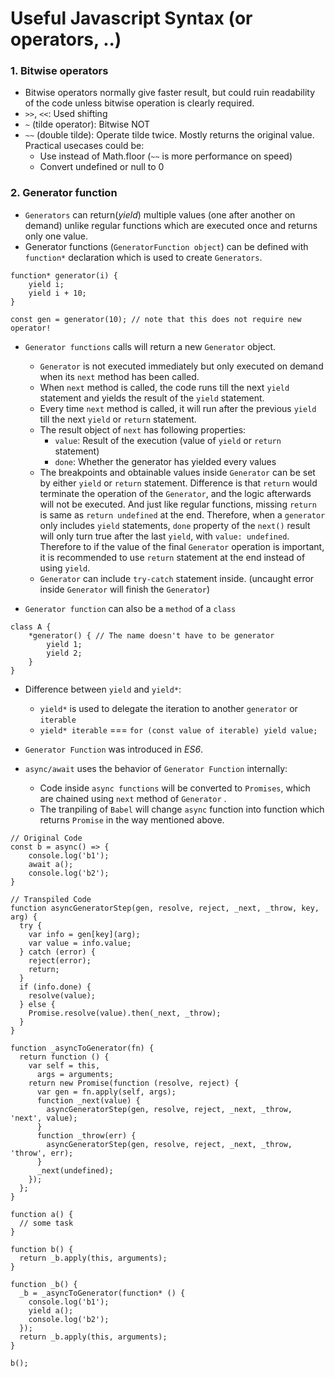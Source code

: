 # Useful Javascript Syntax (or operators, ..)

### 1. Bitwise operators
- Bitwise operators normally give faster result, but could ruin readability of the code unless bitwise operation is clearly required.
- `>>`, `<<`: Used shifting
- `~` (tilde operator): Bitwise NOT
- `~~` (double tilde): Operate tilde twice. Mostly returns the original value. Practical usecases could be:
    - Use instead of Math.floor (`~~` is more performance on speed)
    - Convert undefined or null to 0

### 2. Generator function
- `Generators` can return(*yield*) multiple values (one after another on demand) unlike regular functions which are executed once and returns only one value.
- Generator functions (`GeneratorFunction object`) can be defined with `function*` declaration which is used to create `Generators`.
```
function* generator(i) {
    yield i;
    yield i + 10;
}

const gen = generator(10); // note that this does not require new operator!
```
- `Generator functions` calls will return a new `Generator` object.
    - `Generator` is not executed immediately but only executed on demand when its `next` method has been called.
    - When `next` method is called, the code runs till the next `yield` statement and yields the result of the `yield` statement.
    - Every time `next` method is called, it will run after the previous `yield` till the next `yield` or `return` statement.
    - The result object of `next` has following properties:
        - `value`: Result of the execution (value of `yield` or `return` statement)
        - `done`: Whether the generator has yielded every values
    - The breakpoints and obtainable values inside `Generator` can be set by either `yield` or `return` statement. Difference is that `return` would terminate the operation of the `Generator`, and the logic afterwards will not be executed. And just like regular functions, missing `return` is same as `return undefined` at the end. Therefore, when a `generator` only includes `yield` statements, `done` property of the `next()` result will only turn true after the last `yield`, with `value: undefined`. Therefore to if the value of the final `Generator` operation is important, it is recommended to use `return` statement at the end instead of using `yield`.
    - `Generator` can include `try-catch` statement inside. (uncaught error inside `Generator` will finish the `Generator`)

- `Generator function` can also be a `method` of a `class`
```
class A {
    *generator() { // The name doesn't have to be generator
        yield 1;
        yield 2;
    }
}
```

- Difference between `yield` and `yield*`:
    - `yield*` is used to delegate the iteration to another `generator` or `iterable`
    - `yield* iterable` === `for (const value of iterable) yield value;`

- `Generator Function` was introduced in *ES6*.
- `async/await` uses the behavior of `Generator Function` internally:
    - Code inside `async functions` will be converted to `Promises`, which are chained using `next` method of `Generator` .
    - The tranpiling of `Babel` will change `async` function into function which returns `Promise` in the way mentioned above.
```
// Original Code
const b = async() => {
    console.log('b1');
    await a();
    console.log('b2');
}

// Transpiled Code
function asyncGeneratorStep(gen, resolve, reject, _next, _throw, key, arg) {
  try {
    var info = gen[key](arg);
    var value = info.value;
  } catch (error) {
    reject(error);
    return;
  }
  if (info.done) {
    resolve(value);
  } else {
    Promise.resolve(value).then(_next, _throw);
  }
}

function _asyncToGenerator(fn) {
  return function () {
    var self = this,
      args = arguments;
    return new Promise(function (resolve, reject) {
      var gen = fn.apply(self, args);
      function _next(value) {
        asyncGeneratorStep(gen, resolve, reject, _next, _throw, 'next', value);
      }
      function _throw(err) {
        asyncGeneratorStep(gen, resolve, reject, _next, _throw, 'throw', err);
      }
      _next(undefined);
    });
  };
}

function a() {
  // some task
}

function b() {
  return _b.apply(this, arguments);
}

function _b() {
  _b = _asyncToGenerator(function* () {
    console.log('b1');
    yield a();
    console.log('b2');
  });
  return _b.apply(this, arguments);
}

b();
```